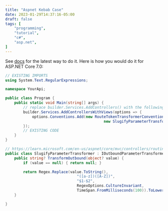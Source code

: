 ```yaml
---
title: "Aspnet Kebab Case"
date: 2023-01-29T14:37:16-05:00
draft: false
tags: [
    "programming",
    "tutorial",
    "c#",
    "asp.net",
]
---
```


See [docs](https://learn.microsoft.com/en-us/aspnet/core/mvc/controllers/routing#use-a-parameter-transformer-to-customize-token-replacement) for the latest way to do it. Here is how you would do it for ASP.NET Core 7.0:

```c#
// EXISTING IMPORTS
using System.Text.RegularExpressions;

namespace YourApi;

public class Program {
    public static void Main(string[] args) {
        // replace builder.Services.AddControllers() with the following
        builder.Services.AddControllersWithViews(options => {
            options.Conventions.Add(new RouteTokenTransformerConvention(
                                            new SlugifyParameterTransformer()));
        });
        // EXISTING CODE
    }
}

// https://learn.microsoft.com/en-us/aspnet/core/mvc/controllers/routing#use-a-parameter-transformer-to-customize-token-replacement
public class SlugifyParameterTransformer : IOutboundParameterTransformer {
    public string? TransformOutbound(object? value) {
        if (value == null) { return null; }

        return Regex.Replace(value.ToString(),
                                "([a-z])([A-Z])",
                                "$1-$2",
                                RegexOptions.CultureInvariant,
                                TimeSpan.FromMilliseconds(100)).ToLowerInvariant();
    }

}
```
